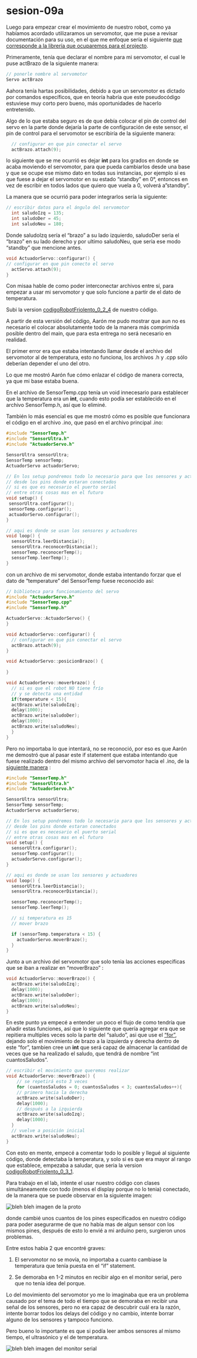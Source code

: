 # sesion-09a

Luego para empezar crear el movimiento de nuestro robot, como ya habíamos acordado utilizaramos un servomotor, que me puse a revisar documentación para su uso, en el que me enfoque sería el siguiente [que corresponde a la librería que ocuparemos para el projecto](https://docs.arduino.cc/libraries/servo/).

Primeramente, tenía que declarar el nombre para mi servomotor, el cual le puse actBrazo de la siguiente manera: 

```cpp
// ponerle nombre al servomotor
Servo actBrazo
```
Aahora tenía hartas posibilidades, debido a que un servomotor es dictado por comandos específicos, que en teoría habría que este pseudocódigo estuviese muy corto pero bueno, más oportunidades de hacerlo entretenido.

Algo de lo que estaba seguro es de que debía colocar el pin de control del servo en la parte donde dejaría la parte de configuración de este sensor, el pin de control para el servomotor se escribiría de la siguiente manera:

```cpp
  // configurar en que pin conectar el servo
  actBrazo.attach(9);
```

lo siguiente que se me ocurrió es dejar **int** para los grados en donde se acaba moviendo el servomotor, para que pueda cambiarlos desde una base y que se ocupe ese mismo dato en todas sus instancias, por ejemplo si es que fuese a dejar el servomotor en su estado “standby” en 0°, entonces en vez de escribir en todos lados que quiero que vuela a 0, volverá a”standby”.

La manera que se ocurrió para poder integrarlos sería la siguiente:

```cpp
// escribir datos para el ángulo del servomotor
  int saludoIzq = 135;
  int saludoDer = 45;
  int saludoNeu = 180;
```

Donde saludoIzq sería el “brazo” a su lado izquierdo, saludoDer seria el “brazo” en su lado derecho y por ultimo saludoNeu, que seria ese modo “standby” que mencione antes.

```cpp
void ActuadorServo::configurar() {
// configurar en que pin conecto el servo
  actServo.attach(9);
}
```

Con misaa hable de como poder interconectar archivos entre sí, para empezar a usar mi servomotor y que solo funcione a partir de el dato de temperatura.

Subi la version [codigoRobotFriolento_0_2_4](https://github.com/disenoUDP/dis8645-2025-02-procesos/tree/main/27-SebastianSaez1003/sesion-09a/codigoRobotFriolento_0_2_4) de nuestro código.

A partir de esta versión del código, Aarón me pudo mostrar que aun no es necesario el colocar absolutamente todo de la manera más comprimida posible dentro del main, que para esta entrega no será necesario en realidad.

El primer error era que estaba intentando llamar desde el archivo del servomotor al de temperatura, esto no funciona, los archivos .h y .cpp sólo deberían depender el uno del otro.

Lo que me mostró Aarón fue cómo enlazar el código de manera correcta, ya que mi base estaba buena.

En el archivo de SensorTemp.cpp tenía un void innecesario para establecer que la temperatura era un **int**, cuando esto podía ser establecido en el archivo SensorTemp.h, así que lo eliminé.

También lo más esencial es que me mostró cómo es posible que funcionara el código en el archivo .ino, que pasó en el archivo principal .ino:

```cpp
#include "SensorTemp.h"
#include "SensorUltra.h"
#include "ActuadorServo.h"

SensorUltra sensorUltra;
SensorTemp sensorTemp;
ActuadorServo actuadorServo;

// En los setup pondremos todo lo necesario para que los sensores y actuadores funcionen
// desde los pins donde estaran conectados
// si es que es necesario el puerto serial
// entre otras cosas mas en el futuro
void setup() {
 sensorUltra.configurar();
 sensorTemp.configurar();
 actuadorServo.configurar();
}

// aqui es donde se usan los sensores y actuadores
void loop() {
  sensorUltra.leerDistancia();
  sensorUltra.reconocerDistancia();
  sensorTemp.reconocerTemp();
  sensorTemp.leerTemp();  
}
```

con un archivo de mi servomotor, donde estaba intentando forzar que el dato de “temperature” del SensorTemp fuese reconocido así: 

```cpp
// biblioteca para funcionamiento del servo
#include "ActuadorServo.h"
#include "SensorTemp.cpp"
#include "SensorTemp.h"

ActuadorServo::ActuadorServo() {
}

void ActuadorServo::configurar() {
  // configurar en que pin conectar el servo
  actBrazo.attach(9);
}

void ActuadorServo::posicionBrazo() {
  
}

void ActuadorServo::moverbrazo() {
  // si es que el robot NO tiene frío
  // y se detecta una entidad
  if(temperature < 15){
  actBrazo.write(saludoIzq);
  delay(1000);
  actBrazo.write(saludoDer);
  delay(1000);
  actBrazo.write(saludoNeu);
  }
}
```

Pero no importaba lo que intentará, no se reconoció, por eso es que Aarón me demostró que al pasar este if statement que estaba intentando que fuese realizado dentro del mismo archivo del servomotor hacia el .ino, de la [siguiente manera](https://github.com/disenoUDP/dis8645-2025-02-procesos/tree/main/27-SebastianSaez1003/sesion-09a/codigoRobotFriolento_0_3_0) :

```cpp
#include "SensorTemp.h"
#include "SensorUltra.h"
#include "ActuadorServo.h"

SensorUltra sensorUltra;
SensorTemp sensorTemp;
ActuadorServo actuadorServo;

// En los setup pondremos todo lo necesario para que los sensores y actuadores funcionen
// desde los pins donde estaran conectados
// si es que es necesario el puerto serial
// entre otras cosas mas en el futuro
void setup() {
  sensorUltra.configurar();
  sensorTemp.configurar();
  actuadorServo.configurar();
}

// aqui es donde se usan los sensores y actuadores
void loop() {
  sensorUltra.leerDistancia();
  sensorUltra.reconocerDistancia();

  sensorTemp.reconocerTemp();
  sensorTemp.leerTemp();

  // si temperatura es 15
  // mover brazo

  if (sensorTemp.temperatura < 15) {
    actuadorServo.moverBrazo();
  }
}
```


Junto a un archivo del servomotor que solo tenia las acciones específicas que se iban a realizar en “moverBrazo” : 

```cpp
void ActuadorServo::moverBrazo() {
  actBrazo.write(saludoIzq);
  delay(1000);
  actBrazo.write(saludoDer);
  delay(1000);
  actBrazo.write(saludoNeu);
}
```

En este punto ya empecé a entender un poco el flujo de como tendría que añadir estas funciones, así que lo siguiente que quería agregar era que se repitiera multiples veces solo la parte del “saludo”, asi que use el [“for”](https://docs.arduino.cc/language-reference/en/structure/control-structure/for/), dejando solo el movimiento de brazo a la izquierda y derecha dentro de este “for”, tambien cree un **int** que será capaz de almacenar la cantidad de veces que se ha realizado el saludo, que tendrá de nombre “int cuantosSaludos”.

```cpp
// escribir el movimiento que queremos realizar
void ActuadorServo::moverBrazo() {
    // se repetirá esto 3 veces
    for (cuantosSaludos = 0; cuantosSaludos < 3; cuantosSaludos++){
    // primero hacia la derecha
    actBrazo.write(saludoDer);
    delay(1000);
    // después a la izquierda
    actBrazo.write(saludoIzq);
    delay(1000);
  }
  // vuelve a posición inicial
  actBrazo.write(saludoNeu);
}
```

Con esto en mente, empecé a comentar todo lo posible y llegué al siguiente código, donde detectaba la temperatura, y solo si es que era mayor al rango que establece, empezaba a saludar, que seria la version [codigoRobotFriolento_0_3_1](https://github.com/SebastianSaez1003/dis8645-2025-02-procesos/tree/main/27-SebastianSaez1003/sesion-09a/codigoRobotFriolento_0_3_1).

Para trabajo en el lab, intente el usar nuestro código con clases simultáneamente con todo (menos el display porque no lo tenia) conectado, de la manera que se puede observar en la siguiente imagen:

![bleh bleh imagen de la proto](./imagenes/protoSesion09a-00)

donde cambié unos cuantos de los pines especificados en nuestro código para poder asegurarme de que no había mas de algun sensor con los mismos pines, después de esto lo envié a mi arduino pero, surgieron unos problemas.

Entre estos habia 2 que encontré graves:

1. El servomotor no se movía, no importaba a cuanto cambiase la temperatura que tenía puesta en el “if” statement.  

2. Se demoraba en 1-2 minutos en recibir algo en el monitor serial, pero que no tenía idea del porque.

Lo del movimiento del servomotor yo me lo imaginaba que era un problema causado por el tema de todo el tiempo que se demoraba en recibir una señal de los sensores, pero no era capaz de descubrir cuál era la razón, intente borrar todos los delays del código y no cambio, intente borrar alguno de los sensores y tampoco funciono. 

Pero bueno lo importante es que si podía leer ambos sensores al mismo tiempo, el ultrasónico y el de temperatura.

![bleh bleh imagen del monitor serial](./imagenes/serialSesion09a-00)
